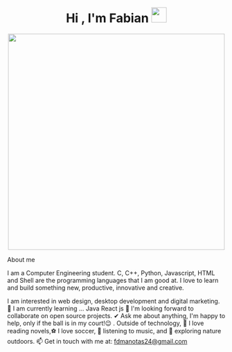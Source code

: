 <h1 align="center"><b>Hi , I'm Fabian </b><img src="https://media.giphy.com/media/hvRJCLFzcasrR4ia7z/giphy.gif" width="35"></h1>

<p align="center"> <img src="https://media.giphy.com/media/L8K62iTDkzGX6/giphy.gif" width="500" />

About me

I am a Computer Engineering student. C, C++, Python, Javascript, HTML and Shell are the programming languages that I am good at. I love to learn and build something new, productive, innovative and creative.

I am interested in web design, desktop development and digital marketing.
🌱 I am currently learning ...
Java
React js
👯 I'm looking forward to collaborate on open source projects.
✔ Ask me about anything, I'm happy to help, only if the ball is in my court!😉 .
Outside of technology, 📖 I love reading novels,⚽ I love soccer, 🎵 listening to music, and 🌴 exploring nature outdoors.
📫 Get in touch with me at: fdmanotas24@gmail.com




   



